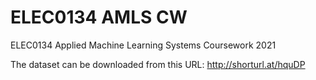 # ELEC0134 AMLS CW
 ELEC0134 Applied Machine Learning Systems Coursework 2021

The dataset can be downloaded from this URL: http://shorturl.at/hquDP
